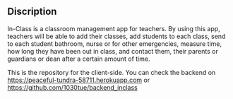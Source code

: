 ## Discription
In-Class is a classroom management app for teachers.
By using this app, teachers will be able to
add their classes,
add students to each class,
send to  each student bathroom, nurse or for other emergencies,
measure time, how long they have been out in class,
and contact them, their parents or guardians or dean after a certain amount of time.


This is the repository for the client-side. You can check the backend on
https://peaceful-tundra-58711.herokuapp.com or
https://github.com/1030tue/backend_inclass
